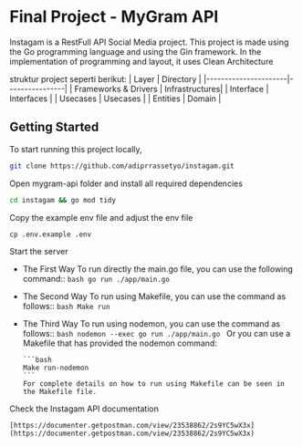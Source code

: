 # Final Project - MyGram API

Instagam is a RestFull API Social Media project. This project is made using the Go programming language and using the Gin framework. In the implementation of programming and layout, it uses Clean Architecture

struktur project seperti berikut:
| Layer | Directory |
|----------------------|----------------|
| Frameworks & Drivers | Infrastructures|
| Interface | Interfaces |
| Usecases | Usecases |
| Entities | Domain |

## Getting Started

To start running this project locally,

```bash
git clone https://github.com/adiprrassetyo/instagam.git
```

Open mygram-api folder and install all required dependencies

```bash
cd instagam && go mod tidy
```

Copy the example env file and adjust the env file

```
cp .env.example .env
```

Start the server

- The First Way
  To run directly the main.go file, you can use the following command::
  `bash
    go run ./app/main.go
    `
- The Second Way
  To run using Makefile, you can use the command as follows::
  `bash
    Make run
    `
- The Third Way
  To run using nodemon, you can use the command as follows::
  `bash
    nodemon --exec go run ./app/main.go
    `
  Or you can use a Makefile that has provided the nodemon command:

      ```bash
      Make run-nodemon
      ```
      For complete details on how to run using Makefile can be seen in the Makefile file.

Check the Instagam API documentation

```
[https://documenter.getpostman.com/view/23538862/2s9YC5wX3x](https://documenter.getpostman.com/view/23538862/2s9YC5wX3x)
```

